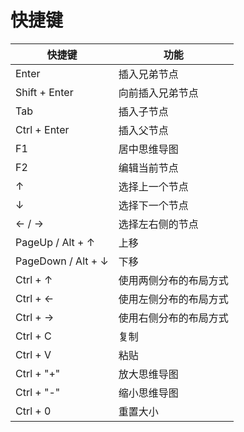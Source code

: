 # 快捷键

| 快捷键             | 功能                   |
| ------------------ | ---------------------- |
| Enter              | 插入兄弟节点           |
| Shift + Enter      | 向前插入兄弟节点       |
| Tab                | 插入子节点             |
| Ctrl + Enter       | 插入父节点             |
| F1                 | 居中思维导图           |
| F2                 | 编辑当前节点           |
| ↑                  | 选择上一个节点         |
| ↓                  | 选择下一个节点         |
| ← / →              | 选择左右侧的节点       |
| PageUp / Alt + ↑   | 上移                   |
| PageDown / Alt + ↓ | 下移                   |
| Ctrl + ↑           | 使用两侧分布的布局方式 |
| Ctrl + ←           | 使用左侧分布的布局方式 |
| Ctrl + →           | 使用右侧分布的布局方式 |
| Ctrl + C           | 复制                   |
| Ctrl + V           | 粘贴                   |
| Ctrl + "+"         | 放大思维导图           |
| Ctrl + "-"         | 缩小思维导图           |
| Ctrl + 0           | 重置大小               |
